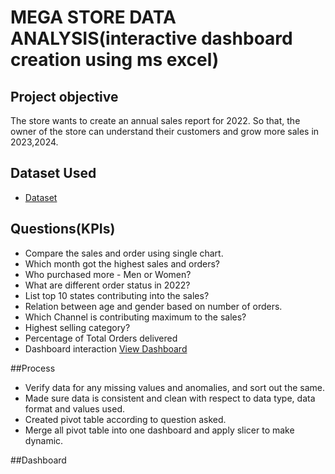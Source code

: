 
# MEGA STORE DATA ANALYSIS(interactive dashboard creation using ms excel) 
## Project objective
The store wants to create an annual sales report for 2022. So that, the owner of the store can understand their customers and grow more sales in 2023,2024.

## Dataset Used
-  <a href= "https://github.com/heyRapunzel-28/MS-Excel-project/blob/main/Vrinda%20Store%20Data%20Analysis%20(2)%20(1).xlsx"> Dataset <a>

##  Questions(KPIs)
- Compare the sales and order using single chart.
- Which month got the highest sales and orders?
- Who purchased more - Men or Women?
- What are different order status in 2022?
- List top 10 states contributing into the sales?
- Relation between age and gender based on number of orders.
- Which Channel is contributing maximum to the sales?
- Highest selling category?
- Percentage of Total Orders delivered
- Dashboard interaction <a href="https://github.com/heyRapunzel-28/MS-Excel-project/blob/main/Screenshot%202025-02-07%20150256.png"> View Dashboard </a>


##Process
- Verify data for any missing values and anomalies, and sort out the same.
- Made sure data is consistent and clean with respect to data type, data format and values used.
- Created pivot table according to question asked.
- Merge all pivot table into one dashboard and apply slicer to make dynamic.


##Dashboard












